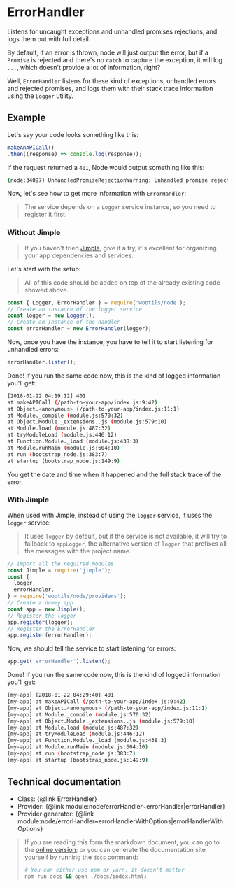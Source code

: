 # ErrorHandler

Listens for uncaught exceptions and unhandled promises rejections, and logs them out with full detail.

By default, if an error is thrown, node will just output the error, but if a `Promise` is rejected and there's no `catch` to capture the exception, it will log `...`, which doesn't provide a lot of information, right?

Well, `ErrorHandler` listens for these kind of exceptions, unhandled errors and rejected promises, and logs them with their stack trace information using the `Logger` utility.

## Example

Let's say your code looks something like this:

```js
makeAnAPICall()
.then((response) => console.log(response));
```

If the request returned a `401`, Node would output something like this:

```bash
(node:34097) UnhandledPromiseRejectionWarning: Unhandled promise rejection (rejection id: 2): 401
```

Now, let's see how to get more information with `ErrorHandler`:

> The service depends on a `Logger` service instance, so you need to register it first.

### Without Jimple

> If you haven't tried [Jimple](https://github.com/fjorgemota/jimple), give it a try, it's excellent for organizing your app dependencies and services.

Let's start with the setup:

> All of this code should be added on top of the already existing code showed above.

```js
const { Logger, ErrorHandler } = require('wootils/node');
// Create an instance of the logger service
const logger = new Logger();
// Create an instance of the handler
const errorHandler = new ErrorHandler(logger);
```

Now, once you have the instance, you have to tell it to start listening for unhandled errors:

```js
errorHandler.listen();
```

Done! If you run the same code now, this is the kind of logged information you'll get:

```bash
[2018-01-22 04:19:12] 401
at makeAPICall (/path-to-your-app/index.js:9:42)
at Object.<anonymous> (/path-to-your-app/index.js:11:1)
at Module._compile (module.js:570:32)
at Object.Module._extensions..js (module.js:579:10)
at Module.load (module.js:487:32)
at tryModuleLoad (module.js:446:12)
at Function.Module._load (module.js:438:3)
at Module.runMain (module.js:604:10)
at run (bootstrap_node.js:383:7)
at startup (bootstrap_node.js:149:9)
```

You get the date and time when it happened and the full stack trace of the error.

### With Jimple

When used with Jimple, instead of using the `logger` service, it uses the `logger` service:

> It uses `logger` by default, but if the service is not available, it will try to fallback to `appLogger`, the alternative version of `logger` that prefixes all the messages with the project name.

```js
// Import all the required modules
const Jimple = require('jimple');
const {
  logger,
  errorHandler,
} = require('wootils/node/providers');
// Create a dummy app
const app = new Jimple();
// Register the logger
app.register(logger);
// Register the ErrorHandler
app.register(errorHandler);
```
Now, we should tell the service to start listening for errors:

```js
app.get('errorHandler').listen();
```

Done! If you run the same code now, this is the kind of logged information you'll get:

```bash
[my-app] [2018-01-22 04:29:40] 401
[my-app] at makeAPICall (/path-to-your-app/index.js:9:42)
[my-app] at Object.<anonymous> (/path-to-your-app/index.js:11:1)
[my-app] at Module._compile (module.js:570:32)
[my-app] at Object.Module._extensions..js (module.js:579:10)
[my-app] at Module.load (module.js:487:32)
[my-app] at tryModuleLoad (module.js:446:12)
[my-app] at Function.Module._load (module.js:438:3)
[my-app] at Module.runMain (module.js:604:10)
[my-app] at run (bootstrap_node.js:383:7)
[my-app] at startup (bootstrap_node.js:149:9)
```

## Technical documentation

- Class: {@link ErrorHandler}
- Provider: {@link module:node/errorHandler~errorHandler|errorHandler}
- Provider generator: {@link module:node/errorHandler~errorHandlerWithOptions|errorHandlerWithOptions}

> If you are reading this form the markdown document, you can go to the [online version](https://homer0.github.io/wootils); or you can generate the documentation site yourself by running the `docs` command:
>
> ```bash
> # You can either use npm or yarn, it doesn't matter
> npm run docs && open ./docs/index.html;
> ```
